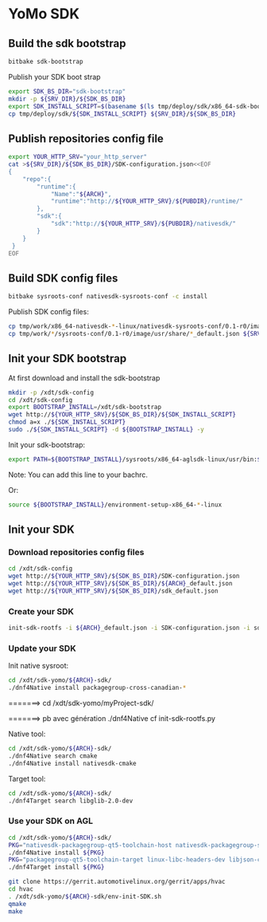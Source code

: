 # YoMo SDK

## Build the sdk bootstrap

```bash
bitbake sdk-bootstrap
```

Publish your SDK boot strap

```bash
export SDK_BS_DIR="sdk-bootstrap"
mkdir -p ${SRV_DIR}/${SDK_BS_DIR}
export SDK_INSTALL_SCRIPT=$(basename $(ls tmp/deploy/sdk/x86_64-sdk-bootstrap-*.sh))
cp tmp/deploy/sdk/${SDK_INSTALL_SCRIPT} ${SRV_DIR}/${SDK_BS_DIR}
```

## Publish repositories config file

```bash
export YOUR_HTTP_SRV="your_http_server"
cat >${SRV_DIR}/${SDK_BS_DIR}/SDK-configuration.json<<EOF
{
    "repo":{
        "runtime":{
            "Name":"${ARCH}",
            "runtime":"http://${YOUR_HTTP_SRV}/${PUBDIR}/runtime/"
        },
        "sdk":{
            "sdk":"http://${YOUR_HTTP_SRV}/${PUBDIR}/nativesdk/"
        }
    }
 }
EOF
```

## Build SDK config files

```bash
bitbake sysroots-conf nativesdk-sysroots-conf -c install
```

Publish SDK config files:

```bash
cp tmp/work/x86_64-nativesdk-*-linux/nativesdk-sysroots-conf/0.1-r0/image/opt/*/*/sysroots/x86_64-*-linux/usr/share/sdk_default.json ${SRV_DIR}/${SDK_BS_DIR}
cp tmp/work/*/sysroots-conf/0.1-r0/image/usr/share/*_default.json ${SRV_DIR}/${SDK_BS_DIR}
```

## Init your SDK bootstrap

At first download and install the sdk-bootstrap

```bash
mkdir -p /xdt/sdk-config
cd /xdt/sdk-config
export BOOTSTRAP_INSTALL=/xdt/sdk-bootstrap
wget http://${YOUR_HTTP_SRV}/${SDK_BS_DIR}/${SDK_INSTALL_SCRIPT}
chmod a=x ./${SDK_INSTALL_SCRIPT}
sudo ./${SDK_INSTALL_SCRIPT} -d ${BOOTSTRAP_INSTALL} -y
```

Init your sdk-bootstrap:

```bash
export PATH=${BOOTSTRAP_INSTALL}/sysroots/x86_64-aglsdk-linux/usr/bin:$PATH
```

Note: You can add this line to your bachrc.

Or:

```bash
source ${BOOTSTRAP_INSTALL}/environment-setup-x86_64-*-linux
```

## Init your SDK

### Download repositories config files

```bash
cd /xdt/sdk-config
wget http://${YOUR_HTTP_SRV}/${SDK_BS_DIR}/SDK-configuration.json
wget http://${YOUR_HTTP_SRV}/${SDK_BS_DIR}/${ARCH}_default.json
wget http://${YOUR_HTTP_SRV}/${SDK_BS_DIR}/sdk_default.json
```

### Create your SDK

```bash
init-sdk-rootfs -i ${ARCH}_default.json -i SDK-configuration.json -i sdk_default.json -o /xdt/sdk-yomo
```

### Update your SDK

Init native sysroot:

```bash
cd /xdt/sdk-yomo/${ARCH}-sdk/
./dnf4Native install packagegroup-cross-canadian-*
```

=======> cd /xdt/sdk-yomo/myProject-sdk/

=======> pb avec génération ./dnf4Native cf init-sdk-rootfs.py

Native tool:

```bash
cd /xdt/sdk-yomo/${ARCH}-sdk/
./dnf4Native search cmake
./dnf4Native install nativesdk-cmake
```

Target tool:

```bash
cd /xdt/sdk-yomo/${ARCH}-sdk/
./dnf4Target search libglib-2.0-dev
```

### Use your SDK on AGL

```bash
cd /xdt/sdk-yomo/${ARCH}-sdk/
PKG="nativesdk-packagegroup-qt5-toolchain-host nativesdk-packagegroup-sdk-host packagegroup-cross-canadian-*"
./dnf4Native install ${PKG}
PKG="packagegroup-qt5-toolchain-target linux-libc-headers-dev libjson-c-dev af-binder-dev"
./dnf4Target install ${PKG}

git clone https://gerrit.automotivelinux.org/gerrit/apps/hvac
cd hvac
. /xdt/sdk-yomo/${ARCH}-sdk/env-init-SDK.sh
qmake
make
```
